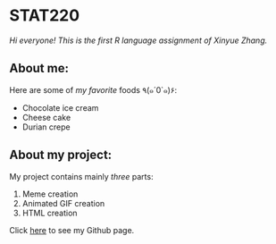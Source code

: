 # **STAT220**   
*Hi everyone! This is the first R language assignment of Xinyue Zhang.*  

## About me:
Here are some of _my favorite_ foods ٩(๑´0`๑)۶: 
* Chocolate ice cream
* Cheese cake
* Durian crepe

## About my project:
My project contains mainly _three_ parts:
1. Meme creation
2. Animated GIF creation
3. HTML creation  
   
Click [here](https://github.com/XinyueZhangJ) to see my Github page.
